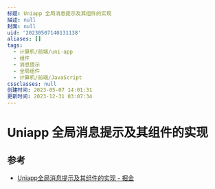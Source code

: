 ```yaml
---
标题: Uniapp 全局消息提示及其组件的实现
描述: null
封面: null
uid: '20230507140131138'
aliases: []
tags:
  - 计算机/前端/uni-app
  - 组件
  - 消息提示
  - 全局组件
  - 计算机/前端/JavaScript
cssclasses: null
创建时间: 2023-05-07 14:01:31
更新时间: 2023-12-31 03:07:34
---
```


# Uniapp 全局消息提示及其组件的实现

## 参考

- [Uniapp全局消息提示及其组件的实现 - 掘金](https://juejin.cn/post/7107442847422349326)
